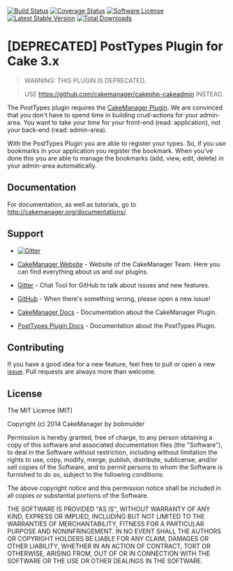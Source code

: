[![Build Status](https://travis-ci.org/cakemanager/cakephp-posttypes.svg?branch=1.0)](https://travis-ci.org/cakemanager/cakephp-posttypes)
[![Coverage Status](https://coveralls.io/repos/cakemanager/cakephp-posttypes/badge.svg?branch=1.0)](https://coveralls.io/r/cakemanager/cakephp-posttypes?branch=1.0)
[![Software License](https://img.shields.io/badge/license-MIT-brightgreen.svg?style=flat-square)](LICENSE)
[![Latest Stable Version](https://poser.pugx.org/cakemanager/cakephp-posttypes/v/stable.svg)](https://packagist.org/packages/cakemanager/cakephp-posttypes) 
[![Total Downloads](https://poser.pugx.org/cakemanager/cakephp-posttypes/downloads.svg)](https://packagist.org/packages/cakemanager/cakephp-posttypes)


[DEPRECATED] PostTypes Plugin for Cake 3.x
==========================================

> WARNING: THIS PLUGIN IS DEPRECATED. 

> USE https://github.com/cakemanager/cakephp-cakeadmin INSTEAD.

The PostTypes plugin requires the [CakeManager Plugin](http://github.com/cakemanager/cakephp-cakemanager). We are convinced that you 
don't have to spend time in building crud-actions for your admin-area. You want to take your time for your front-end (read: application), 
not your back-end (read: admin-area).

With the PostTypes Plugin you are able to register your types. So, if you use bookmarks in your application you register the bookmark. 
When you've done this you are able to manage the bookmarks (add, view, edit, delete) in your admin-area automatically.

Documentation
-------------

For documentation, as well as tutorials, go to http://cakemanager.org/documentations/.

Support
-------

- [![Gitter](https://badges.gitter.im/Join%20Chat.svg)](https://gitter.im/cakemanager/cakephp-posttypes?utm_source=badge&utm_medium=badge&utm_campaign=pr-badge)

- [CakeManager Website](http://cakemanager.org/) - Website of the CakeManager Team. Here you can find everything about us and our plugins.

- [Gitter](https://gitter.im/cakemanager/cakephp-posttypes) - Chat Tool for GitHub to talk about issues and new features.

- [GitHub](https://github.com/cakemanager/cakephp-posttypes/issues) - When there's something wrong, please open a new issue!

- [CakeManager Docs](http://cakemanager.org/docs/1.0/) - Documentation about the CakeManager Plugin.

- [PostTypes Plugin Docs](http://cakemanager.org/docs/posttypes/1.0/) - Documentation about the PostTypes Plugin.

Contributing
------------

If you have a good idea for a new feature, feel free to pull or open a new  [issue](https://github.com/cakemanager/cakephp-posttypes/issues). Pull requests are always more than welcome.

License
-------

The MIT License (MIT)

Copyright (c) 2014 CakeManager by bobmulder

Permission is hereby granted, free of charge, to any person obtaining a copy
of this software and associated documentation files (the "Software"), to deal
in the Software without restriction, including without limitation the rights
to use, copy, modify, merge, publish, distribute, sublicense, and/or sell
copies of the Software, and to permit persons to whom the Software is
furnished to do so, subject to the following conditions:

The above copyright notice and this permission notice shall be included in all
copies or substantial portions of the Software.

THE SOFTWARE IS PROVIDED "AS IS", WITHOUT WARRANTY OF ANY KIND, EXPRESS OR
IMPLIED, INCLUDING BUT NOT LIMITED TO THE WARRANTIES OF MERCHANTABILITY,
FITNESS FOR A PARTICULAR PURPOSE AND NONINFRINGEMENT. IN NO EVENT SHALL THE
AUTHORS OR COPYRIGHT HOLDERS BE LIABLE FOR ANY CLAIM, DAMAGES OR OTHER
LIABILITY, WHETHER IN AN ACTION OF CONTRACT, TORT OR OTHERWISE, ARISING FROM,
OUT OF OR IN CONNECTION WITH THE SOFTWARE OR THE USE OR OTHER DEALINGS IN THE
SOFTWARE.
